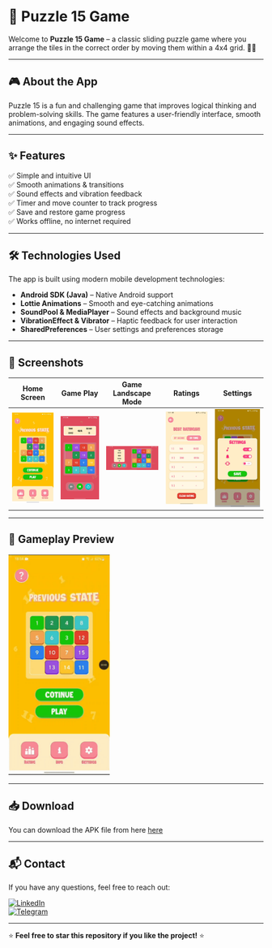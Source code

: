 # 📱 Puzzle 15 Game

Welcome to **Puzzle 15 Game** – a classic sliding puzzle game where you arrange the tiles in the correct order by moving them within a 4x4 grid. 🧩✨

---

## 🎮 About the App
Puzzle 15 is a fun and challenging game that improves logical thinking and problem-solving skills. The game features a user-friendly interface, smooth animations, and engaging sound effects.

---

## ✨ Features
✅ Simple and intuitive UI  
✅ Smooth animations & transitions  
✅ Sound effects and vibration feedback   
✅ Timer and move counter to track progress  
✅ Save and restore game progress  
✅ Works offline, no internet required  

---

## 🛠 Technologies Used
The app is built using modern mobile development technologies:
- **Android SDK (Java)** – Native Android support
- **Lottie Animations** – Smooth and eye-catching animations
- **SoundPool & MediaPlayer** – Sound effects and background music
- **VibrationEffect & Vibrator** – Haptic feedback for user interaction
- **SharedPreferences** – User settings and preferences storage

---

## 📸 Screenshots
| Home Screen | Game Play | Game Landscape Mode | Ratings | Settings |
|------------|---------|------------------|--------|---------|
| <img src="https://github.com/Khonsaid/Puzzle-15-Game/blob/main/photo1.jpg" width="200"> | <img src="https://github.com/Khonsaid/Puzzle-15-Game/blob/main/photo2.jpg" width="200"> | <img src="https://github.com/Khonsaid/Puzzle-15-Game/blob/main/photo3.jpg" width="200"> | <img src="https://github.com/Khonsaid/Puzzle-15-Game/blob/main/photo4.jpg" width="200"> | <img src="https://github.com/Khonsaid/Puzzle-15-Game/blob/main/photo5.jpg" width="200"> |

---

## 🎥 Gameplay Preview
<img src="https://github.com/Khonsaid/Puzzle-15-Game/blob/main/puzzle15.gif" width="200">

---

## 📥 Download
You can download the APK file from here [here](https://github.com/Khonsaid/Puzzle-15-Game/raw/main/puzzle15.apk)

---

## 📬 Contact
If you have any questions, feel free to reach out:

[![LinkedIn](https://img.shields.io/badge/LinkedIn-Profile-blue?style=for-the-badge&logo=linkedin)](https://www.linkedin.com/in/khonsaid)  
[![Telegram](https://img.shields.io/badge/Telegram-Message-blue?style=for-the-badge&logo=telegram)](https://t.me/xonsaid)

---

⭐ **Feel free to star this repository if you like the project!** ⭐
